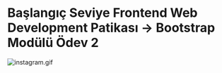 # Başlangıç Seviye Frontend Web Development Patikası -> Bootstrap Modülü Ödev 2

![instagram.gif](instagram.gif)